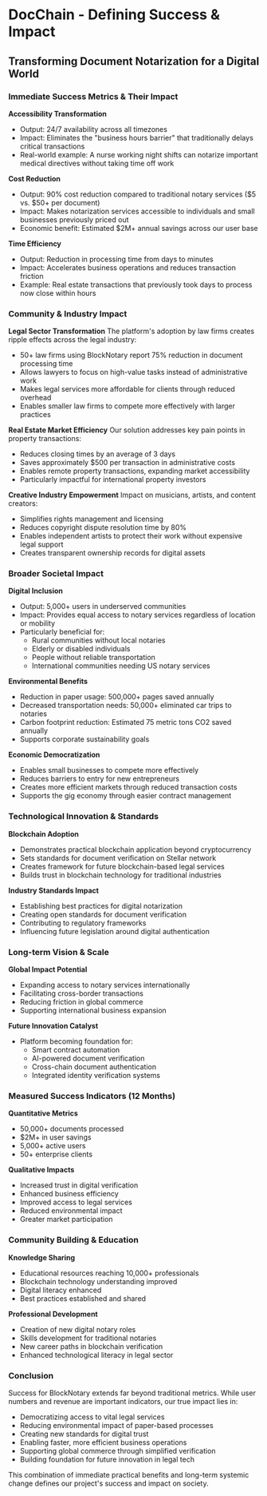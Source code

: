 # DocChain - Defining Success & Impact
## Transforming Document Notarization for a Digital World

### Immediate Success Metrics & Their Impact

**Accessibility Transformation**

* Output: 24/7 availability across all timezones
* Impact: Eliminates the "business hours barrier" that traditionally delays critical transactions
* Real-world example: A nurse working night shifts can notarize important medical directives without taking time off work

**Cost Reduction**

* Output: 90% cost reduction compared to traditional notary services ($5 vs. $50+ per document)
* Impact: Makes notarization services accessible to individuals and small businesses previously priced out
* Economic benefit: Estimated $2M+ annual savings across our user base

**Time Efficiency**

* Output: Reduction in processing time from days to minutes
* Impact: Accelerates business operations and reduces transaction friction
* Example: Real estate transactions that previously took days to process now close within hours

### Community & Industry Impact

**Legal Sector Transformation**
The platform's adoption by law firms creates ripple effects across the legal industry:

* 50+ law firms using BlockNotary report 75% reduction in document processing time
* Allows lawyers to focus on high-value tasks instead of administrative work
* Makes legal services more affordable for clients through reduced overhead
* Enables smaller law firms to compete more effectively with larger practices

**Real Estate Market Efficiency**
Our solution addresses key pain points in property transactions:

* Reduces closing times by an average of 3 days
* Saves approximately $500 per transaction in administrative costs
* Enables remote property transactions, expanding market accessibility
* Particularly impactful for international property investors

**Creative Industry Empowerment**
Impact on musicians, artists, and content creators:

* Simplifies rights management and licensing
* Reduces copyright dispute resolution time by 80%
* Enables independent artists to protect their work without expensive legal support
* Creates transparent ownership records for digital assets

### Broader Societal Impact

**Digital Inclusion**

* Output: 5,000+ users in underserved communities
* Impact: Provides equal access to notary services regardless of location or mobility
* Particularly beneficial for:
  - Rural communities without local notaries
  - Elderly or disabled individuals
  - People without reliable transportation
  - International communities needing US notary services

**Environmental Benefits**

* Reduction in paper usage: 500,000+ pages saved annually
* Decreased transportation needs: 50,000+ eliminated car trips to notaries
* Carbon footprint reduction: Estimated 75 metric tons CO2 saved annually
* Supports corporate sustainability goals

**Economic Democratization**

* Enables small businesses to compete more effectively
* Reduces barriers to entry for new entrepreneurs
* Creates more efficient markets through reduced transaction costs
* Supports the gig economy through easier contract management

### Technological Innovation & Standards

**Blockchain Adoption**

* Demonstrates practical blockchain application beyond cryptocurrency
* Sets standards for document verification on Stellar network
* Creates framework for future blockchain-based legal services
* Builds trust in blockchain technology for traditional industries

**Industry Standards Impact**

* Establishing best practices for digital notarization
* Creating open standards for document verification
* Contributing to regulatory frameworks
* Influencing future legislation around digital authentication

### Long-term Vision & Scale

**Global Impact Potential**

* Expanding access to notary services internationally
* Facilitating cross-border transactions
* Reducing friction in global commerce
* Supporting international business expansion

**Future Innovation Catalyst**

* Platform becoming foundation for:
  - Smart contract automation
  - AI-powered document verification
  - Cross-chain document authentication
  - Integrated identity verification systems

### Measured Success Indicators (12 Months)

**Quantitative Metrics**

* 50,000+ documents processed
* $2M+ in user savings
* 5,000+ active users
* 50+ enterprise clients

**Qualitative Impacts**

* Increased trust in digital verification
* Enhanced business efficiency
* Improved access to legal services
* Reduced environmental impact
* Greater market participation

### Community Building & Education

**Knowledge Sharing**

* Educational resources reaching 10,000+ professionals
* Blockchain technology understanding improved
* Digital literacy enhanced
* Best practices established and shared

**Professional Development**

* Creation of new digital notary roles
* Skills development for traditional notaries
* New career paths in blockchain verification
* Enhanced technological literacy in legal sector

### Conclusion

Success for BlockNotary extends far beyond traditional metrics. While user numbers and revenue are important indicators, our true impact lies in:

* Democratizing access to vital legal services
* Reducing environmental impact of paper-based processes
* Creating new standards for digital trust
* Enabling faster, more efficient business operations
* Supporting global commerce through simplified verification
* Building foundation for future innovation in legal tech

This combination of immediate practical benefits and long-term systemic change defines our project's success and impact on society.
